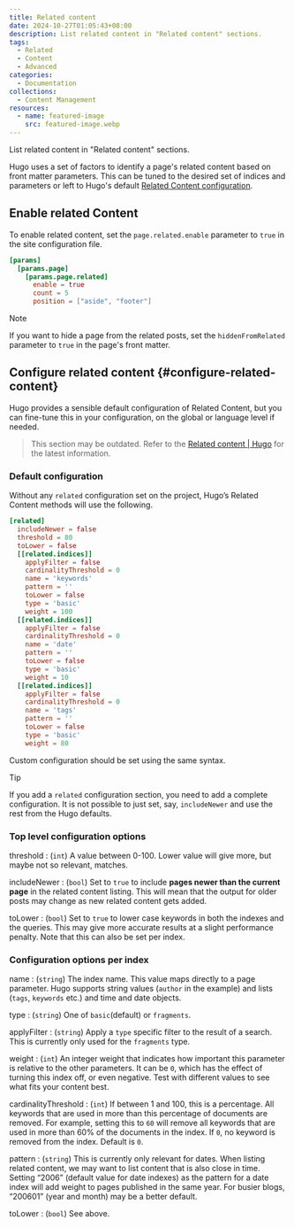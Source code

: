```yaml
---
title: Related content
date: 2024-10-27T01:05:43+08:00
description: List related content in "Related content" sections.
tags:
  - Related
  - Content
  - Advanced
categories:
  - Documentation
collections:
  - Content Management
resources:
  - name: featured-image
    src: featured-image.webp
---
```


List related content in "Related content" sections.

<!--more-->

Hugo uses a set of factors to identify a page's related content based on front matter parameters. This can be tuned to the desired set of indices and parameters or left to Hugo's default [Related Content configuration](#configure-related-content).

## Enable related Content

To enable related content, set the `page.related.enable` parameter to `true` in the site configuration file.

```toml
[params]
  [params.page]
    [params.page.related]
      enable = true
      count = 5
      position = ["aside", "footer"]
```

> [!NOTE]
> If you want to hide a page from the related posts, set the `hiddenFromRelated` parameter to `true` in the page's front matter.

## Configure related content {#configure-related-content}

Hugo provides a sensible default configuration of Related Content, but you can fine-tune this in your configuration, on the global or language level if needed.

> This section may be outdated. Refer to the [Related content | Hugo][hugo-related] for the latest information.

### Default configuration

Without any `related` configuration set on the project, Hugo’s Related Content methods will use the following.

```toml {data-open=true}
[related]
  includeNewer = false
  threshold = 80
  toLower = false
  [[related.indices]]
    applyFilter = false
    cardinalityThreshold = 0
    name = 'keywords'
    pattern = ''
    toLower = false
    type = 'basic'
    weight = 100
  [[related.indices]]
    applyFilter = false
    cardinalityThreshold = 0
    name = 'date'
    pattern = ''
    toLower = false
    type = 'basic'
    weight = 10
  [[related.indices]]
    applyFilter = false
    cardinalityThreshold = 0
    name = 'tags'
    pattern = ''
    toLower = false
    type = 'basic'
    weight = 80
```

Custom configuration should be set using the same syntax.

> [!TIP]
> If you add a `related` configuration section, you need to add a complete configuration. It is not possible to just set, say, `includeNewer` and use the rest from the Hugo defaults.

### Top level configuration options

threshold
: (`int`) A value between 0-100. Lower value will give more, but maybe not so relevant, matches.

includeNewer
: (`bool`) Set to `true` to include **pages newer than the current page** in the related content listing. This will mean that the output for older posts may change as new related content gets added.

toLower
: (`bool`) Set to `true` to lower case keywords in both the indexes and the queries. This may give more accurate results at a slight performance penalty. Note that this can also be set per index.

### Configuration options per index

name
: (`string`) The index name. This value maps directly to a page parameter. Hugo supports string values (`author` in the example) and lists (`tags`, `keywords` etc.) and time and date objects.

type
: (`string`) One of `basic`(default) or `fragments`.

applyFilter
: (`string`) Apply a `type` specific filter to the result of a search. This is currently only used for the `fragments` type.

weight
: (`int`) An integer weight that indicates how important this parameter is relative to the other parameters. It can be `0`, which has the effect of turning this index off, or even negative. Test with different values to see what fits your content best.

cardinalityThreshold
: (`int`) If between 1 and 100, this is a percentage. All keywords that are used in more than this percentage of documents are removed. For example, setting this to `60` will remove all keywords that are used in more than 60% of the documents in the index. If `0`, no keyword is removed from the index. Default is `0`.

pattern
: (`string`) This is currently only relevant for dates. When listing related content, we may want to list content that is also close in time. Setting “2006” (default value for date indexes) as the pattern for a date index will add weight to pages published in the same year. For busier blogs, “200601” (year and month) may be a better default.

toLower
: (`bool`) See above.

<!-- link reference definition -->
[hugo-related]: https://gohugo.io/content-management/related/
